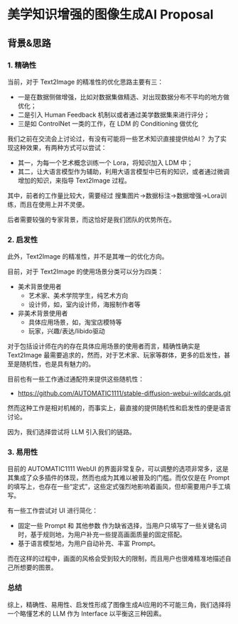 # 美学知识增强的图像生成AI Proposal

## 背景&思路

### 1. 精确性

当前，对于 Text2Image 的精准性的优化思路主要有三：
* 一是在数据侧做增强，比如对数据集做精选、对出现数据分布不平均的地方做优化；
* 二是引入 Human Feedback 机制以或者通过美学数据集来进行评分；
* 三是如 ControlNet 一类的工作，在 LDM 的 Conditioning 做优化

我们之前在交流会上讨论过，有没有可能将一些艺术知识直接提供给AI？ 
为了实现这种效果，有两种方式可以尝试：
* 其一，为每一个艺术概念训练一个 Lora，将知识加入 LDM 中；
* 其二，让大语言模型作为辅助，利用大语言模型中已有的知识，或者通过微调增加的知识，来指导 Text2Image 过程。

其中，前者的工作量比较大，需要经过 搜集图片->数据标注->数据增强->Lora训练，而且在使用上并不灵便。

后者需要较强的专家背景，而这恰好是我们团队的优势所在。

### 2. 启发性

此外，Text2Image 的精准性，并不是其唯一的优化方向。

目前，对于 Text2Image 的使用场景分类可以分为四类：
* 美术背景使用者
  * 艺术家、美术学院学生，纯艺术方向
  * 设计师，如，室内设计师，海报制作者等
* 非美术背景使用者
  * 具体应用场景，如，淘宝店模特等
  * 玩家，兴趣/表达/libido驱动

对于包括设计师在内的存在具体应用场景的使用者而言，精确性确实是 Text2Image 最需要追求的，然而，对于艺术家、玩家等群体，更多的启发性，甚至是随机性，也是具有魅力的。

目前也有一些工作通过通配符来提供这些随机性：
* https://github.com/AUTOMATIC1111/stable-diffusion-webui-wildcards.git

然而这种工作是相对机械的，而事实上，最直接的提供随机性和启发性的便是语言讨论。

因为，我们选择尝试将 LLM 引入我们的链路。

### 3. 易用性

目前的 AUTOMATIC1111 WebUI 的界面非常复杂，可以调整的选项非常多，这是其集成了众多插件的体现，然而也成为其难以被普及的门槛。而仅仅是在 Prompt 的填写上，也存在一些“定式”，这些定式强烈地影响着画风，但却需要用户手工填写。

有一些工作尝试对 UI 进行简化：
* 固定一些 Prompt 和 其他参数 作为缺省选择，当用户只填写了一些关键名词时，基于规则地，为用户补充一些提高画面质量的固定搭配。
* 基于语言模型地，为用户自动补充、丰富 Prompt。

而在这样的过程中，画面的风格会受到较大的限制，而且用户也很难精准地描述自己所想要的图景。

### 总结

综上，精确性、易用性、启发性形成了图像生成AI应用的不可能三角，我们选择将一个略懂艺术的 LLM 作为 Interface 以平衡这三种因素。